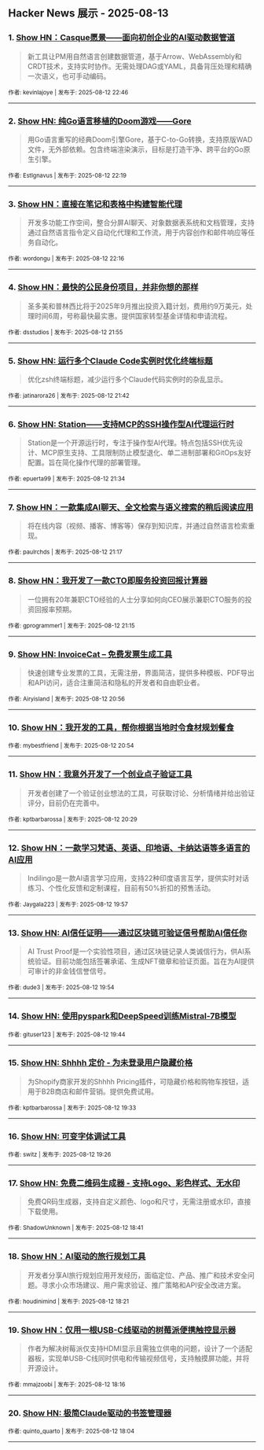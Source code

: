 ## Hacker News 展示 - 2025-08-13


### 1. [Show HN：Casque愿景——面向初创企业的AI驱动数据管道](https://news.ycombinator.com/item?id=44882655)
> 新工具让PM用自然语言创建数据管道，基于Arrow、WebAssembly和CRDT技术，支持实时协作。无需处理DAG或YAML，具备背压处理和精确一次语义，也可手动编码。

<sub>作者: kevinlajoye | 发布于: 2025-08-12 22:46</sub>

---

### 2. [Show HN: 纯Go语言移植的Doom游戏——Gore](https://news.ycombinator.com/item?id=44882441)
> 用Go语言重写的经典Doom引擎Gore，基于C-to-Go转换，支持原版WAD文件，无外部依赖。包含终端渲染演示，目标是打造干净、跨平台的Go原生引擎。

<sub>作者: EstIgnavus | 发布于: 2025-08-12 22:19</sub>

---

### 3. [Show HN：直接在笔记和表格中构建智能代理](https://news.ycombinator.com/item?id=44882416)
> 开发多功能工作空间，整合分屏AI聊天、对象数据表系统和文档管理，支持通过自然语言指令定义自动化代理和工作流，用于内容创作和邮件响应等任务自动化。

<sub>作者: wordongu | 发布于: 2025-08-12 22:16</sub>

---

### 4. [Show HN：最快的公民身份项目，并非你想的那样](https://news.ycombinator.com/item?id=44882239)
> 圣多美和普林西比将于2025年9月推出投资入籍计划，费用约9万美元，处理时间6周，号称最快最实惠。提供国家转型基金详情和申请流程。

<sub>作者: dsstudios | 发布于: 2025-08-12 21:55</sub>

---

### 5. [Show HN: 运行多个Claude Code实例时优化终端标题](https://news.ycombinator.com/item?id=44882119)
> 优化zsh终端标题，减少运行多个Claude代码实例时的杂乱显示。

<sub>作者: jatinarora26 | 发布于: 2025-08-12 21:42</sub>

---

### 6. [Show HN: Station——支持MCP的SSH操作型AI代理运行时](https://news.ycombinator.com/item?id=44882056)
> Station是一个开源运行时，专注于操作型AI代理。特点包括SSH优先设计、MCP原生支持、工具限制防止模型退化、单二进制部署和GitOps友好配置。旨在简化操作代理的部署管理。

<sub>作者: epuerta99 | 发布于: 2025-08-12 21:34</sub>

---

### 7. [Show HN：一款集成AI聊天、全文检索与语义搜索的稍后阅读应用](https://news.ycombinator.com/item?id=44881901)
> 将在线内容（视频、播客、博客等）保存到知识库，并通过自然语言检索重现。

<sub>作者: paulrchds | 发布于: 2025-08-12 21:17</sub>

---

### 8. [Show HN：我开发了一款CTO即服务投资回报计算器](https://news.ycombinator.com/item?id=44881882)
> 一位拥有20年兼职CTO经验的人士分享如何向CEO展示兼职CTO服务的投资回报率预期。

<sub>作者: gprogrammer1 | 发布于: 2025-08-12 21:15</sub>

---

### 9. [Show HN: InvoiceCat – 免费发票生成工具](https://news.ycombinator.com/item?id=44881722)
> 快速创建专业发票的工具，无需注册，界面简洁，提供多种模板、PDF导出和API访问，适合注重简洁和隐私的开发者和自由职业者。

<sub>作者: Airyisland | 发布于: 2025-08-12 20:56</sub>

---

### 10. [Show HN：我开发的工具，帮你根据当地时令食材规划餐食](https://news.ycombinator.com/item?id=44881701)

<sub>作者: mybestfriend | 发布于: 2025-08-12 20:54</sub>

---

### 11. [Show HN：我意外开发了一个创业点子验证工具](https://news.ycombinator.com/item?id=44881440)
> 开发者创建了一个验证创业想法的工具，可获取讨论、分析情绪并给出验证评分，目前仍在完善中。

<sub>作者: kptbarbarossa | 发布于: 2025-08-12 20:29</sub>

---

### 12. [Show HN：一款学习梵语、英语、印地语、卡纳达语等多语言的AI应用](https://news.ycombinator.com/item?id=44881139)
> Indilingo是一款AI语言学习应用，支持22种印度语言互学，提供实时对话练习、个性化反馈和定制课程，目前有50%折扣的预售活动。

<sub>作者: Jaygala223 | 发布于: 2025-08-12 19:57</sub>

---

### 13. [Show HN: AI信任证明——通过区块链可验证信号帮助AI信任你](https://news.ycombinator.com/item?id=44881121)
> AI Trust Proof是一个实验性项目，通过区块链记录人类诚信行为，供AI系统验证。目前功能包括签署承诺、生成NFT徽章和验证页面。旨在为AI提供可审计的非金钱信誉信号。

<sub>作者: dude3 | 发布于: 2025-08-12 19:54</sub>

---

### 14. [Show HN: 使用pyspark和DeepSpeed训练Mistral-7B模型](https://news.ycombinator.com/item?id=44881017)

<sub>作者: gituser123 | 发布于: 2025-08-12 19:44</sub>

---

### 15. [Show HN: Shhhh 定价 - 为未登录用户隐藏价格](https://news.ycombinator.com/item?id=44880881)
> 为Shopify商家开发的Shhhh Pricing插件，可隐藏价格和购物车按钮，适用于B2B商店和邮件营销。提供免费试用。

<sub>作者: kptbarbarossa | 发布于: 2025-08-12 19:33</sub>

---

### 16. [Show HN: 可变字体调试工具](https://news.ycombinator.com/item?id=44880792)

<sub>作者: switz | 发布于: 2025-08-12 19:26</sub>

---

### 17. [Show HN: 免费二维码生成器 - 支持Logo、彩色样式、无水印](https://news.ycombinator.com/item?id=44880218)
> 免费QR码生成器，支持自定义颜色、logo和尺寸，无需注册或水印，直接下载使用。

<sub>作者: ShadowUnknown | 发布于: 2025-08-12 18:41</sub>

---

### 18. [Show HN：AI驱动的旅行规划工具](https://news.ycombinator.com/item?id=44879993)
> 开发者分享AI旅行规划应用开发经历，面临定位、产品、推广和技术安全问题。寻求小众市场建议、用户需求验证、推广策略和API安全改进方案。

<sub>作者: houdinimind | 发布于: 2025-08-12 18:21</sub>

---

### 19. [Show HN：仅用一根USB-C线驱动的树莓派便携触控显示器](https://news.ycombinator.com/item?id=44879932)
> 作者为解决树莓派仅支持HDMI显示且需独立供电的问题，设计了一个适配器板，实现单USB-C线同时供电和传输视频信号，支持触摸屏功能，并将开源设计。

<sub>作者: mmajzoobi | 发布于: 2025-08-12 18:16</sub>

---

### 20. [Show HN: 极简Claude驱动的书签管理器](https://news.ycombinator.com/item?id=44879794)

<sub>作者: quinto_quarto | 发布于: 2025-08-12 18:04</sub>

---
